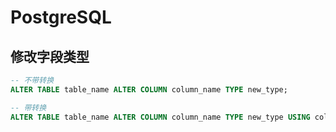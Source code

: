# PostgreSQL

## 修改字段类型

```sql
-- 不带转换
ALTER TABLE table_name ALTER COLUMN column_name TYPE new_type;

-- 带转换
ALTER TABLE table_name ALTER COLUMN column_name TYPE new_type USING column_name::new_type;
```